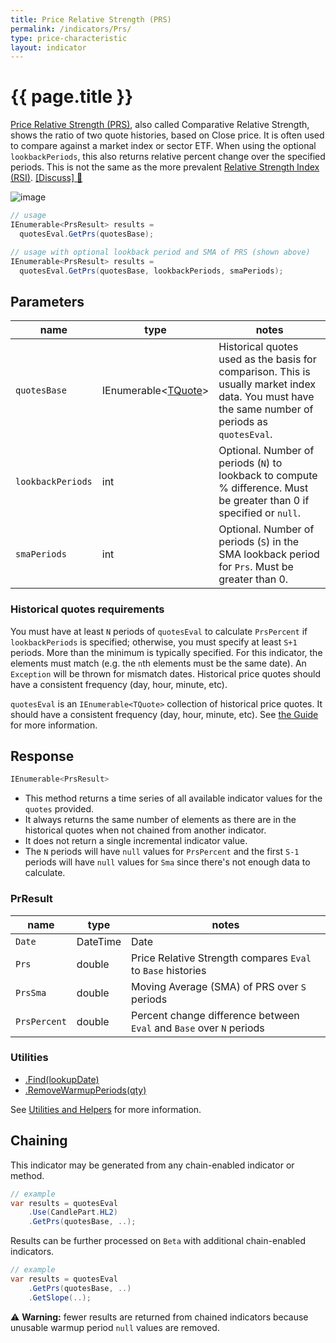 ```yaml
---
title: Price Relative Strength (PRS)
permalink: /indicators/Prs/
type: price-characteristic
layout: indicator
---
```


# {{ page.title }}

[Price Relative Strength (PRS)](https://en.wikipedia.org/wiki/Relative_strength), also called Comparative Relative Strength, shows the ratio of two quote histories, based on Close price.  It is often used to compare against a market index or sector ETF.  When using the optional `lookbackPeriods`, this also returns relative percent change over the specified periods.  This is not the same as the more prevalent [Relative Strength Index (RSI)](../Rsi#content).
[[Discuss] :speech_balloon:]({{site.github.repository_url}}/discussions/243 "Community discussion about this indicator")

![image]({{site.baseurl}}/assets/charts/Prs.png)

```csharp
// usage
IEnumerable<PrsResult> results =
  quotesEval.GetPrs(quotesBase);

// usage with optional lookback period and SMA of PRS (shown above)
IEnumerable<PrsResult> results =
  quotesEval.GetPrs(quotesBase, lookbackPeriods, smaPeriods);
```

## Parameters

| name | type | notes
| -- |-- |--
| `quotesBase` | IEnumerable\<[TQuote]({{site.baseurl}}/guide/#historical-quotes)\> | Historical quotes used as the basis for comparison.  This is usually market index data.  You must have the same number of periods as `quotesEval`.
| `lookbackPeriods` | int | Optional.  Number of periods (`N`) to lookback to compute % difference.  Must be greater than 0 if specified or `null`.
| `smaPeriods` | int | Optional.  Number of periods (`S`) in the SMA lookback period for `Prs`.  Must be greater than 0.

### Historical quotes requirements

You must have at least `N` periods of `quotesEval` to calculate `PrsPercent` if `lookbackPeriods` is specified; otherwise, you must specify at least `S+1` periods.  More than the minimum is typically specified.  For this indicator, the elements must match (e.g. the `n`th elements must be the same date).  An `Exception` will be thrown for mismatch dates.  Historical price quotes should have a consistent frequency (day, hour, minute, etc).

`quotesEval` is an `IEnumerable<TQuote>` collection of historical price quotes.  It should have a consistent frequency (day, hour, minute, etc).  See [the Guide]({{site.baseurl}}/guide/#historical-quotes) for more information.

## Response

```csharp
IEnumerable<PrsResult>
```

- This method returns a time series of all available indicator values for the `quotes` provided.
- It always returns the same number of elements as there are in the historical quotes when not chained from another indicator.
- It does not return a single incremental indicator value.
- The `N` periods will have `null` values for `PrsPercent` and the first `S-1` periods will have `null` values for `Sma` since there's not enough data to calculate.

### PrResult

| name | type | notes
| -- |-- |--
| `Date` | DateTime | Date
| `Prs` | double | Price Relative Strength compares `Eval` to `Base` histories
| `PrsSma` | double | Moving Average (SMA) of PRS over `S` periods
| `PrsPercent` | double | Percent change difference between `Eval` and `Base` over `N` periods

### Utilities

- [.Find(lookupDate)]({{site.baseurl}}/utilities#find-indicator-result-by-date)
- [.RemoveWarmupPeriods(qty)]({{site.baseurl}}/utilities#remove-warmup-periods)

See [Utilities and Helpers]({{site.baseurl}}/utilities#utilities-for-indicator-results) for more information.

## Chaining

This indicator may be generated from any chain-enabled indicator or method.

```csharp
// example
var results = quotesEval
    .Use(CandlePart.HL2)
    .GetPrs(quotesBase, ..);
```

Results can be further processed on `Beta` with additional chain-enabled indicators.

```csharp
// example
var results = quotesEval
    .GetPrs(quotesBase, ..)
    .GetSlope(..);
```

:warning: **Warning:** fewer results are returned from chained indicators because unusable warmup period `null` values are removed.
